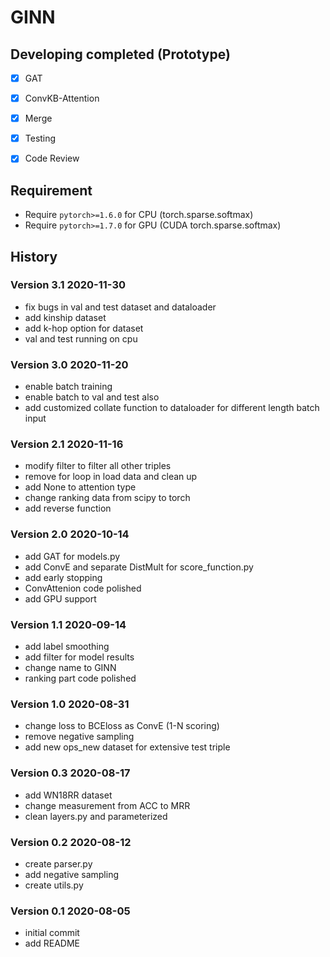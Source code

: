 # GINN
## Developing completed (Prototype)
- [x] GAT
- [x] ConvKB-Attention
- [x] Merge
- [x] Testing
- [x] Code Review


## Requirement
- Require `pytorch>=1.6.0` for CPU (torch.sparse.softmax)
- Require `pytorch>=1.7.0` for GPU (CUDA torch.sparse.softmax)

## History
### Version 3.1 2020-11-30
- fix bugs in val and test dataset and dataloader
- add kinship dataset
- add k-hop option for dataset
- val and test running on cpu

### Version 3.0 2020-11-20
- enable batch training
- enable batch to val and test also
- add customized collate function to dataloader for different length batch input

### Version 2.1 2020-11-16
- modify filter to filter all other triples
- remove for loop in load data and clean up
- add None to attention type
- change ranking data from scipy to torch
- add reverse function
  
### Version 2.0 2020-10-14
- add GAT for models.py
- add ConvE and separate DistMult for score_function.py
- add early stopping
- ConvAttenion code polished
- add GPU support

### Version 1.1 2020-09-14
- add label smoothing
- add filter for model results
- change name to GINN
- ranking part code polished

### Version 1.0 2020-08-31
- change loss to BCEloss as ConvE (1-N scoring)
- remove negative sampling
- add new ops_new dataset for extensive test triple

### Version 0.3 2020-08-17
- add WN18RR dataset
- change measurement from ACC to MRR
- clean layers.py and parameterized

### Version 0.2 2020-08-12
- create parser.py
- add negative sampling
- create utils.py

### Version 0.1 2020-08-05
- initial commit
- add README

  


